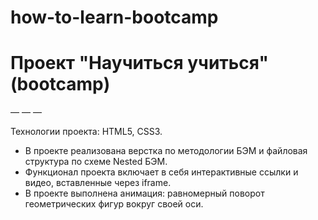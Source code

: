 # how-to-learn-bootcamp
# Проект "Научиться учиться" (bootcamp)
— — —

Технологии проекта: HTML5, CSS3.  

* В проекте реализована верстка по методологии БЭМ и файловая структура по схеме Nested БЭМ.
* Функционал проекта включает в себя интерактивные ссылки и видео, вставленные через iframe.
* В проекте выполнена анимация: равномерный поворот геометрических фигур вокруг своей оси. 

